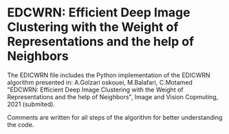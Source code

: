 # EDCWRN: Efficient Deep Image Clustering with the Weight of Representations and the help of Neighbors

The EDICWRN file includes the Python implementation of the EDICWRN algorithm presented in:
A.Golzari oskouei, M.Balafari, C.Motamed "EDCWRN: Efficient Deep Image Clustering with the Weight of Representations and the help of Neighbors", Image and Vision Copmuting, 2021 (submited).

Comments are written for all steps of the algorithm for better understanding the code. 

